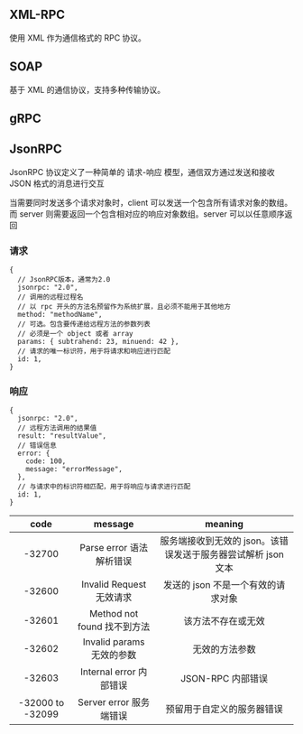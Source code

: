 ## XML-RPC

使用 XML 作为通信格式的 RPC 协议。

## SOAP

基于 XML 的通信协议，支持多种传输协议。

## gRPC

## JsonRPC

JsonRPC 协议定义了一种简单的 请求-响应 模型，通信双方通过发送和接收 JSON 格式的消息进行交互

当需要同时发送多个请求对象时，client 可以发送一个包含所有请求对象的数组。而 server 则需要返回一个包含相对应的响应对象数组。server 可以以任意顺序返回

### 请求

```json5
{
  // JsonRPC版本，通常为2.0
  jsonrpc: "2.0",
  // 调用的远程过程名
  // 以 rpc 开头的方法名预留作为系统扩展，且必须不能用于其他地方
  method: "methodName",
  // 可选。包含要传递给远程方法的参数列表
  // 必须是一个 object 或者 array
  params: { subtrahend: 23, minuend: 42 },
  // 请求的唯一标识符，用于将请求和响应进行匹配
  id: 1,
}
```

### 响应

```json5
{
  jsonrpc: "2.0",
  // 远程方法调用的结果值
  result: "resultValue",
  // 错误信息
  error: {
    code: 100,
    message: "errorMessage",
  },
  // 与请求中的标识符相匹配，用于将响应与请求进行匹配
  id: 1,
}
```

|       code       |           message           |                            meaning                            |
| :--------------: | :-------------------------: | :-----------------------------------------------------------: |
|      -32700      |  Parse error 语法解析错误   | 服务端接收到无效的 json。该错误发送于服务器尝试解析 json 文本 |
|      -32600      |  Invalid Request 无效请求   |              发送的 json 不是一个有效的请求对象               |
|      -32601      | Method not found 找不到方法 |                      该方法不存在或无效                       |
|      -32602      |  Invalid params 无效的参数  |                        无效的方法参数                         |
|      -32603      |   Internal error 内部错误   |                       JSON-RPC 内部错误                       |
| -32000 to -32099 |   Server error 服务端错误   |                  预留用于自定义的服务器错误                   |
